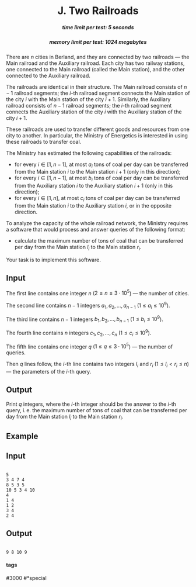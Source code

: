 <h1 style='text-align: center;'> J. Two Railroads</h1>

<h5 style='text-align: center;'>time limit per test: 5 seconds</h5>
<h5 style='text-align: center;'>memory limit per test: 1024 megabytes</h5>

There are $n$ cities in Berland, and they are connected by two railroads — the Main railroad and the Auxiliary railroad. Each city has two railway stations, one connected to the Main railroad (called the Main station), and the other connected to the Auxiliary railroad.

The railroads are identical in their structure. The Main railroad consists of $n-1$ railroad segments; the $i$-th railroad segment connects the Main station of the city $i$ with the Main station of the city $i+1$. Similarly, the Auxiliary railroad consists of $n-1$ railroad segments; the $i$-th railroad segment connects the Auxiliary station of the city $i$ with the Auxiliary station of the city $i+1$.

These railroads are used to transfer different goods and resources from one city to another. In particular, the Ministry of Energetics is interested in using these railroads to transfer coal.

The Ministry has estimated the following capabilities of the railroads:

* for every $i \in [1, n-1]$, at most $a_i$ tons of coal per day can be transferred from the Main station $i$ to the Main station $i+1$ (only in this direction);
* for every $i \in [1, n-1]$, at most $b_i$ tons of coal per day can be transferred from the Auxiliary station $i$ to the Auxiliary station $i+1$ (only in this direction);
* for every $i \in [1, n]$, at most $c_i$ tons of coal per day can be transferred from the Main station $i$ to the Auxiliary station $i$, or in the opposite direction.

To analyze the capacity of the whole railroad network, the Ministry requires a software that would process and answer queries of the following format:

* calculate the maximum number of tons of coal that can be transferred per day from the Main station $l_i$ to the Main station $r_i$.

Your task is to implement this software.

## Input

The first line contains one integer $n$ ($2 \le n \le 3 \cdot 10^5$) — the number of cities.

The second line contains $n-1$ integers $a_1, a_2, \dots, a_{n-1}$ ($1 \le a_i \le 10^9$).

The third line contains $n-1$ integers $b_1, b_2, \dots, b_{n-1}$ ($1 \le b_i \le 10^9$).

The fourth line contains $n$ integers $c_1, c_2, \dots, c_{n}$ ($1 \le c_i \le 10^9$).

The fifth line contains one integer $q$ ($1 \le q \le 3 \cdot 10^5$) — the number of queries.

Then $q$ lines follow, the $i$-th line contains two integers $l_i$ and $r_i$ ($1 \le l_i < r_i \le n$) — the parameters of the $i$-th query.

## Output

Print $q$ integers, where the $i$-th integer should be the answer to the $i$-th query, i. e. the maximum number of tons of coal that can be transferred per day from the Main station $l_i$ to the Main station $r_i$.

## Example

## Input


```

5
3 4 7 4
8 5 3 5
10 5 3 4 10
4
1 4
1 2
3 4
2 4

```
## Output


```

9 8 10 9 

```


#### tags 

#3000 #*special 